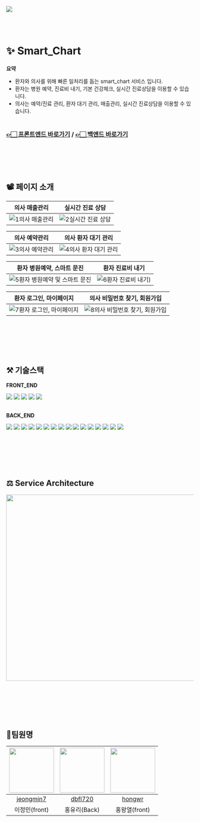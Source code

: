 <img src=https://github.com/hongandlee/apuda/assets/91598778/72e3da4d-ee5b-4203-87ee-757c212ab6e0/>

<br><br>

# ✨ Smart_Chart
**요약**
- 환자와 의사를 위해 빠른 일처리를 돕는 smart_chart 서비스 입니다.
- 환자는 병원 예약, 진료비 내기, 기본 건강체크, 실시간 진료상담을 이용할 수 있습니다.
- 의사는 예약/진료 관리, 환자 대기 관리, 매출관리, 실시간 진료상담을 이용할 수 있습니다.
<br><br>

###  [👉🏻 프론트엔드 바로가기](https://github.com/hongandlee/apuda) /  [👉🏻 백엔드 바로가기](https://github.com/hongandlee/Smart_Chart_Server)

<br><br><br><br>











## 📽 페이지 소개

| 의사 매출관리 | 실시간 진료 상담 |
|:------:|:------:|
| ![1의사 매출관리](https://github.com/hongandlee/Smart_Chart_Server/assets/116433637/6a17e8eb-9105-419b-9bf0-2aa77ff528fd) | ![2실시간 진료 상담](https://github.com/hongandlee/Smart_Chart_Server/assets/116433637/3dd2e828-f7a9-440c-bdde-2a646e0b8fdb) |

| 의사 예약관리 | 의사 환자 대기 관리 |
|:------:|:------:|
| ![3의사 예약관리](https://github.com/hongandlee/Smart_Chart_Server/assets/116433637/384f9bc2-0d69-44df-8c6e-a4d121ede6fd) | ![4의사 환자 대기 관리](https://github.com/hongandlee/Smart_Chart_Server/assets/116433637/6a8ddabb-25a1-4a2b-b930-db19aded488e) |

| 환자 병원예약, 스마트 문진 | 환자 진료비 내기 |
|:------:|:------:|
| ![5환자 병원예약 및 스마트 문진](https://github.com/hongandlee/Smart_Chart_Server/assets/116433637/fb7b4851-0ead-4a8b-98cc-91b986cbd7f2) | ![6환자 진료비 내기](https://github.com/hongandlee/Smart_Chart_Server/assets/116433637/86fd59c8-ba5e-40c3-97d6-19dbce641f53)) |

| 환자 로그인, 마이페이지 | 의사 비밀번호 찾기, 회원가입 |
|:------:|:------:|
| ![7환자 로그인, 마이페이지](https://github.com/hongandlee/Smart_Chart_Server/assets/116433637/f77fc076-aa43-4da7-9b2c-f4920a79004d) | ![8의사 비밀번호 찾기, 회원가입](https://github.com/hongandlee/Smart_Chart_Server/assets/116433637/164ddd69-a202-44d8-bf56-2cffaad9f411) |

<br><br><br><br><br>


## ⚒️ 기술스택

**FRONT_END**
<div align=left>
<img src="https://img.shields.io/badge/JavaScript-F7DF1E?style=for-the-badge&logo=javascript&logoColor=black"/>
<img src="https://img.shields.io/badge/React-61DAFB?style=for-the-badge&logo=React&logoColor=white" >
<img src="https://img.shields.io/badge/Recoil-3578E5?style=for-the-badge&logo=recoil&logoColor=white" />
<img src="https://img.shields.io/badge/styledcomponents-DB7093?style=for-the-badge&logo=styledcomponents&logoColor=white" >
<img src="https://img.shields.io/badge/Vercel-000000?style=for-the-badge&logo=Vercel&logoColor=white"/>
 </div>
<br>

**BACK_END**

<img src="https://img.shields.io/badge/java-007396?style=for-the-badge&logo=java&logoColor=white"> <img src="https://img.shields.io/badge/spring-6DB33F?style=for-the-badge&logo=spring&logoColor=black">  <img src="https://img.shields.io/badge/SpringBoot-6DB33F?style=for-the-badge&logo=SpringBoot&logoColor=black"> 
 <img src="https://img.shields.io/badge/springsecurity-6DB33F?style=for-the-badge&logo=springsecurity&logoColor=white">
 <img src="https://img.shields.io/badge/WebSocket-010101?style=for-the-badge&logo=WebSocket&logoColor=white">
<img src="https://img.shields.io/badge/sockJS-010101?style=for-the-badge&logo=socket.io&logoColor=white"> 
 <img src="https://img.shields.io/badge/STOMP-010101?style=for-the-badge&logo=STOMP&logoColor=white">
 <img src="https://img.shields.io/badge/JPA-F0047F?style=for-the-badge&logo=JPA&logoColor=white">
  <img src="https://img.shields.io/badge/MySQL-4479A1?style=for-the-badge&logo=MySQL&logoColor=white">
  <img src="https://img.shields.io/badge/amazons3-569A31?style=for-the-badge&logo=amazons3&logoColor=black">
<img src="https://img.shields.io/badge/amazonec2-FF9900?style=for-the-badge&logo=amazonec2&logoColor=black">
<img src="https://img.shields.io/badge/amazonrds-527FFF?style=for-the-badge&logo=amazonrds&logoColor=black">
<img src="https://img.shields.io/badge/githubactions-2088FF?style=for-the-badge&logo=githubactions&logoColor=black">
<img src="https://img.shields.io/badge/amazonCodeDeploy-F7A81B?style=for-the-badge&logo=amazonCodeDeploy&logoColor=black">
<img src="https://img.shields.io/badge/nginx-009639?style=for-the-badge&logo=nginx&logoColor=black">
<img src="https://img.shields.io/badge/ubuntu-E95420?style=for-the-badge&logo=ubuntu&logoColor=black">

<br><br><br><br><br>


## ⚖ Service Architecture
<img src="https://github.com/hongandlee/Smart_Chart_Server/assets/116433637/67f82385-7118-4ba4-a37c-161988d45a16"  width="750" height="500"/>

<br><br><br><br><br>




## 💪팀원명

 | <img src="https://avatars.githubusercontent.com/u/91598778?v=4" width="120" height="120" /> | <img src="https://avatars.githubusercontent.com/u/116433637?v=4" width="120" height="120" /> | <img src="https://avatars.githubusercontent.com/u/92508550?v=4" width="120" height="120" /> |
 :-----------------------------------------------------------------------------------------: | :--------------------------------------------------------------------------------------------------------------------------------------------: | :-----------------------------------------------------------------------------------------: |
|                           [jeongmin7](https://github.com/jeongmin7)                           |                                                     [dbfl720](https://github.com/dbfl720)                                                      |                          [hongwr](https://github.com/hongwr)                          |
|                                         이정민(front)                                          |                                                                   홍유리(Back)                                                                 |                                         홍왕열(front)                                          |


<br><br><br><br><br>
